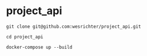 # project_api

`git clone git@github.com:wesrichter/project_api.git`

`cd project_api`

`docker-compose up --build`
